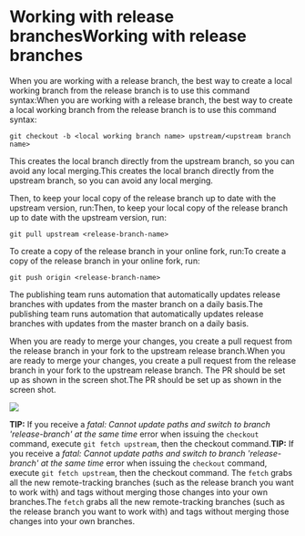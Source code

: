 # <a name="working-with-release-branches"></a><span data-ttu-id="7c00e-101">Working with release branches</span><span class="sxs-lookup"><span data-stu-id="7c00e-101">Working with release branches</span></span>

<span data-ttu-id="7c00e-102">When you are working with a release branch, the best way to create a local working branch from the release branch is to use this command syntax:</span><span class="sxs-lookup"><span data-stu-id="7c00e-102">When you are working with a release branch, the best way to create a local working branch from the release branch is to use this command syntax:</span></span>

    git checkout -b <local working branch name> upstream/<upstream branch name>

<span data-ttu-id="7c00e-103">This creates the local branch directly from the upstream branch, so you can avoid any local merging.</span><span class="sxs-lookup"><span data-stu-id="7c00e-103">This creates the local branch directly from the upstream branch, so you can avoid any local merging.</span></span>

<span data-ttu-id="7c00e-104">Then, to keep your local copy of the release branch up to date with the upstream version, run:</span><span class="sxs-lookup"><span data-stu-id="7c00e-104">Then, to keep your local copy of the release branch up to date with the upstream version, run:</span></span>

    git pull upstream <release-branch-name>
    
<span data-ttu-id="7c00e-105">To create a copy of the release branch in your online fork, run:</span><span class="sxs-lookup"><span data-stu-id="7c00e-105">To create a copy of the release branch in your online fork, run:</span></span>

    git push origin <release-branch-name>

<span data-ttu-id="7c00e-106">The publishing team runs automation that automatically updates release branches with updates from the master branch on a daily basis.</span><span class="sxs-lookup"><span data-stu-id="7c00e-106">The publishing team runs automation that automatically updates release branches with updates from the master branch on a daily basis.</span></span>

<span data-ttu-id="7c00e-107">When you are ready to merge your changes, you create a pull request from the release branch in your fork to the upstream release branch.</span><span class="sxs-lookup"><span data-stu-id="7c00e-107">When you are ready to merge your changes, you create a pull request from the release branch in your fork to the upstream release branch.</span></span> <span data-ttu-id="7c00e-108">The PR should be set up as shown in the screen shot.</span><span class="sxs-lookup"><span data-stu-id="7c00e-108">The PR should be set up as shown in the screen shot.</span></span>

![](./media/release-branches/release-branch-pr.png)

<span data-ttu-id="7c00e-109">**TIP:** If you receive a *fatal: Cannot update paths and switch to branch 'release-branch' at the same time* error when issuing the `checkout` command, execute `git fetch upstream`, then the checkout command.</span><span class="sxs-lookup"><span data-stu-id="7c00e-109">**TIP:** If you receive a *fatal: Cannot update paths and switch to branch 'release-branch' at the same time* error when issuing the `checkout` command, execute `git fetch upstream`, then the checkout command.</span></span> <span data-ttu-id="7c00e-110">The `fetch` grabs all the new remote-tracking branches (such as the release branch you want to work with) and tags without merging those changes into your own branches.</span><span class="sxs-lookup"><span data-stu-id="7c00e-110">The `fetch` grabs all the new remote-tracking branches (such as the release branch you want to work with) and tags without merging those changes into your own branches.</span></span>